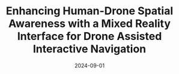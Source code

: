 ---
title: Enhancing Human-Drone Spatial Awareness with a Mixed Reality Interface for Drone Assisted Interactive Navigation
authors:
- Sanket A. Salunkhe
- Pranav Nedunghat
- Luca Morando
- Guanrui Li
- Giuseppe Loianno
author_notes:
- "Equal contribution"
- "Equal contribution"
date: '2024-09-01'
show_date: false
publishDate: '2024-11-18T23:48:37.432694Z'
publication_types:
- paper-conference
publication: '*IEEE International Conference on Robotics and Automation (ICRA 2024) (under review)*'
summary: '*IEEE International Conference on Robotics and Automation (ICRA) (under review)*, 2025'

links:

#url_pdf: ''
#url_code: ''
#url_dataset: ''
#url_poster: ''
#url_project: ''
#url_slides: ''
#url_source: ''
#url_video: ''

# links:
# - name: ""
#   url: ""

image:
  caption: ''
  focal_point: ""
  preview_only: false
---